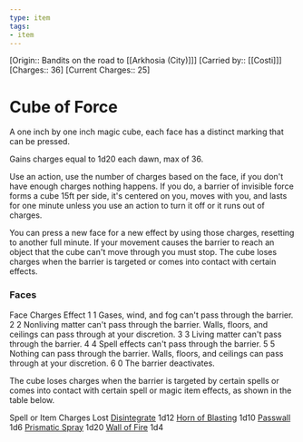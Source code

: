 ```yaml
---
type: item
tags:
- item
---
```

[Origin:: Bandits on the road to [[Arkhosia (City)]]]
[Carried by:: [[Costi]]]
[Charges:: 36]
[Current Charges:: 25]

# Cube of Force

A one inch by one inch magic cube, each face has a distinct marking that can be pressed.

Gains charges equal to 1d20 each dawn, max of 36. 

Use an action, use the number of charges based on the face, if you don't have enough charges nothing happens.  If you do, a barrier of invisible force forms a cube 15ft per side, it's centered on you, moves with you, and lasts for one minute unless you use an action to turn it off or it runs out of charges. 

You can press a new face for a new effect by using those charges, resetting to another full minute. If your movement causes the barrier to reach an object that the cube can't move through you must stop. The cube loses charges when the barrier is targeted or comes into contact with certain effects. 

### Faces
Face    Charges    Effect
1           1                Gases, wind, and fog can't pass through the barrier.
2          2                Nonliving matter can't pass through the barrier. Walls, floors, and ceilings can
                              pass through at your discretion.
3          3                Living matter can't pass through the barrier.
4          4                Spell effects can't pass through the barrier.
5          5                Nothing can pass through the barrier. Walls, floors, and ceilings can pass
                              through at your discretion.
6          0                The barrier deactivates.

The cube loses charges when the barrier is targeted by certain spells or comes into contact with certain spell or magic item effects, as shown in the table below.

Spell or Item                Charges Lost
[Disintegrate](http://dnd5e.wikidot.com/spell:disintegrate)              1d12
[Horn of Blasting](http://dnd5e.wikidot.com/wondrous-items:horn-of-blasting)       1d10
[Passwall](http://dnd5e.wikidot.com/spell:passwall)                    1d6
[Prismatic Spray](http://dnd5e.wikidot.com/spell:prismatic-spray)        1d20
[Wall of Fire](http://dnd5e.wikidot.com/spell:wall-of-fire)                1d4
